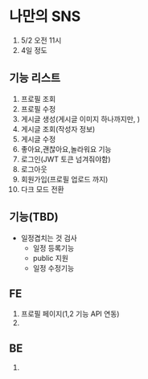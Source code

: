 # 나만의 SNS

1. 5/2 오전 11시
2. 4일 정도

## 기능 리스트

1. 프로필 조회
2. 프로필 수정
3. 게시글 생성(게시글 이미지 하나까지만, )
4. 게시글 조회(작성자 정보)
5. 게시글 수정
6. 좋아요,괜찮아요,놀라워요 기능
7. 로그인(JWT 토큰 넘겨줘야함)
8. 로그아웃
9. 회원가입(프로필 업로드 까지)
10. 다크 모드 전환

## 기능(TBD)

- 일정겹치는 것 검사
  - 일정 등록기능
  - public 지원
  - 일정 수정기능

## FE

1. 프로필 페이지(1,2 기능 API 연동)
2.

## BE

1.
